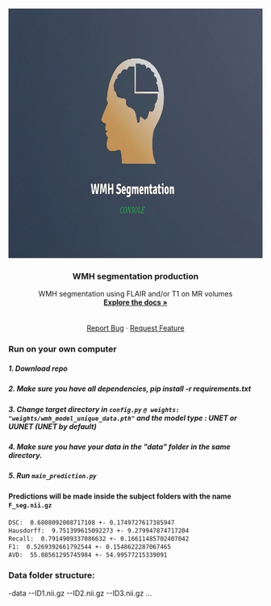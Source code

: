 
<!-- PROJECT LOGO -->
<br />
<p align="center">
  <a href="https://github.com/CRAI-OUS/WMH-Segmentation_Production">
    <img src="logo_new.jpg" alt="Logo" width="766" height="494">
  </a>

  <h3 align="center">WMH segmentation production</h3>

  <p align="center">
    WMH segmentation using FLAIR and/or T1 on MR volumes
    <br />
    <a href="https://github.com/CRAI-OUS/WMH-Segmentation_Productionn"><strong>Explore the docs »</strong></a><br>
    <br />
    <br />
    <a href="https://github.com/CRAI-OUS/WMH-Segmentation_Production/issues">Report Bug</a>
    ·
    <a href="https://github.com/CRAI-OUS/WMH-Segmentation_Production/issues">Request Feature</a>
  </p>
</p>


### Run on your own computer

##### 1. Download repo

##### 2. Make sure you have all dependencies, pip install -r requirements.txt

##### 3. Change target directory in <code>config.py</code> `@ weights: "weights/wmh_model_unique_data.pth"`  and the model type : UNET or UUNET (UNET by default) 

##### 4. Make sure you have your data in the "data" folder in the same directory.

##### 5. Run <code>main_prediction.py</code>

#### Predictions will be made inside the subject folders with the name <code>F_seg.nii.gz</code>

```
DSC:  0.6808092008717108 +- 0.1749727617385947
Hausdorff:  9.751399615092273 +- 9.279947874717204
Recall:  0.7914909337086632 +- 0.16611485702407042
F1:  0.5269392661792544 +- 0.1548622287067465
AVD:  55.08561295745984 +- 54.99577215339091
```

### Data folder structure:
-data
  --ID1.nii.gz
  --ID2.nii.gz
  --ID3.nii.gz
  ...